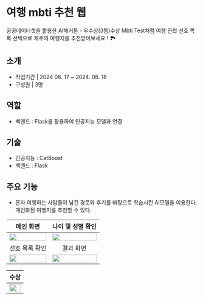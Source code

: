 # 여행 mbti 추천 웹
공공데이터셋을 활용한 AI해커톤 - 우수상(3등)수상
Mbti Test처럼 여행 관련 선호 목록 선택으로 제주의 여행지를 추천받아보세요 ! 🏞️
## 소개
- 작업기간 | 2024 08. 17 ~ 2024. 08. 18
- 구성원 | 3명
## 역할
- 백엔드 : Flask를 활용하여 인공지능 모델과 연결
## 기술
- 인공지능 : CatBoost
- 백엔드 : Flask
## 주요 기능
- 혼자 여행하는 사람들이 남긴 경로와 후기를 바탕으로 학습시킨 AI모델을 이용한다. 개인화된 여행지를 추천할 수 있다.
  
| 메인 화면 | 나이 및 성별 확인 |
|:-------:|:------:|
|<img width="100%" src="https://github.com/user-attachments/assets/7b82123f-989d-4f52-8288-5af8ecc4b5fe">| <img width="100%" src="https://github.com/user-attachments/assets/180b32bc-4ec3-45ca-a3b0-cb1cd8baf81c">|
| 선호 목록 확인 | 결과 화면 |
|<img width="100%" src="https://github.com/user-attachments/assets/b8dd98e0-8c2c-4868-b835-e4bd0823d8e2">| <img width="100%" src="https://github.com/user-attachments/assets/e32450b4-259b-4bba-8a03-92dc1f0a10b8">|

| 수상 |
|:---------:|
|<img width="100%" src="https://github.com/user-attachments/assets/34c99ec6-5200-42fc-afcd-ccffec1be7cf">|
